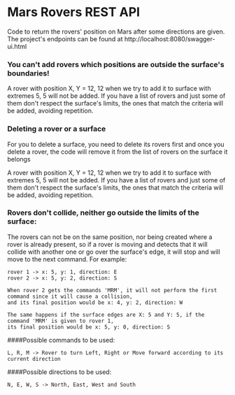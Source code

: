 # Mars Rovers REST API

Code to return the rovers' position on Mars after some directions are given. <br>
The project's endpoints can be found at http://localhost:8080/swagger-ui.html

### You can't add rovers which positions are outside the surface's boundaries!

A rover with position X, Y = 12, 12 when we try to add it to surface with extremes 5, 5 will not be added. 
If you have a list of rovers and just some of them don't respect the surface's limits, the ones that match the criteria will be added, avoiding repetition.

### Deleting a rover or a surface

For you to delete a surface, you need to delete its rovers first and once you delete a rover, the code will remove it from the list of rovers on the surface it belongs

A rover with position X, Y = 12, 12 when we try to add it to surface with extremes 5, 5 will not be added.
If you have a list of rovers and just some of them don't respect the surface's limits, the ones that match the criteria will be added, avoiding repetition.

### Rovers don't collide, neither go outside the limits of the surface:
The rovers can not be on the same position, nor being created where a rover is already present, so if a rover is moving 
and detects that it will collide with another one or go over the surface's edge, it will stop and will move to the next command. For example:
```
rover 1 -> x: 5, y: 1, direction: E
rover 2 -> x: 5, y: 2, direction: S

When rover 2 gets the commands 'MRM', it will not perform the first command since it will cause a collision,
and its final position would be x: 4, y: 2, direction: W

The same happens if the surface edges are X: 5 and Y: 5, if the command 'MRM' is given to rover 1, 
its final position would be x: 5, y: 0, direction: S
```

####Possible commands to be used:
```
L, R, M -> Rover to turn Left, Right or Move forward according to its current direction
```

####Possible directions to be used:
```
N, E, W, S -> North, East, West and South
```

